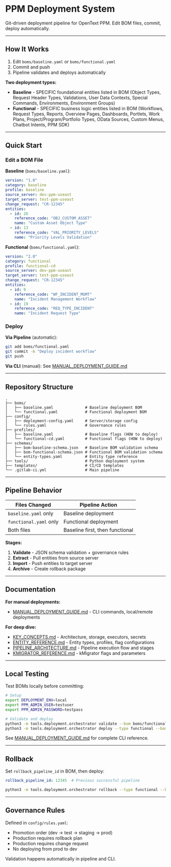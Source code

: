 # PPM Deployment System

Git-driven deployment pipeline for OpenText PPM. Edit BOM files, commit, deploy automatically.

---

## How It Works

1. Edit `boms/baseline.yaml` or `boms/functional.yaml`
2. Commit and push
3. Pipeline validates and deploys automatically

**Two deployment types:**
- **Baseline** - SPECIFIC foundational entities listed in BOM (Object Types, Request Header Types, Validations, User Data Contexts, Special Commands, Environments, Environment Groups)
- **Functional** - SPECIFIC business logic entities listed in BOM (Workflows, Request Types, Reports, Overview Pages, Dashboards, Portlets, Work Plans, Project/Program/Portfolio Types, OData Sources, Custom Menus, Chatbot Intents, PPM SDK)

---

## Quick Start

### Edit a BOM File

**Baseline** (`boms/baseline.yaml`):
```yaml
version: "1.0"
category: baseline
profile: baseline
source_server: dev-ppm-useast
target_server: test-ppm-useast
change_request: "CR-12345"
entities:
  - id: 26
    reference_code: "OBJ_CUSTOM_ASSET"
    name: "Custom Asset Object Type"
  - id: 13
    reference_code: "VAL_PRIORITY_LEVELS"
    name: "Priority Levels Validation"
```

**Functional** (`boms/functional.yaml`):
```yaml
version: "2.0"
category: functional
profile: functional-cd
source_server: dev-ppm-useast
target_server: test-ppm-useast
change_request: "CR-12345"
entities:
  - id: 9
    reference_code: "WF_INCIDENT_MGMT"
    name: "Incident Management Workflow"
  - id: 19
    reference_code: "REQ_TYPE_INCIDENT"
    name: "Incident Request Type"
```

### Deploy

**Via Pipeline** (automatic):
```bash
git add boms/functional.yaml
git commit -m "Deploy incident workflow"
git push
```

**Via CLI** (manual):
See [MANUAL_DEPLOYMENT_GUIDE.md](MANUAL_DEPLOYMENT_GUIDE.md)

---

## Repository Structure

```
.
├── boms/
│   ├── baseline.yaml              # Baseline deployment BOM
│   └── functional.yaml            # Functional deployment BOM
├── config/
│   ├── deployment-config.yaml     # Server/storage config
│   └── rules.yaml                 # Governance rules
├── profiles/
│   ├── baseline.yaml              # Baseline flags (HOW to deploy)
│   └── functional-cd.yaml         # Functional flags (HOW to deploy)
├── schemas/
│   ├── bom-baseline-schema.json   # Baseline BOM validation schema
│   ├── bom-functional-schema.json # Functional BOM validation schema
│   └── entity-types.yaml          # Entity type reference
├── tools/                         # Python deployment system
├── templates/                     # CI/CD templates
└── .gitlab-ci.yml                 # Main pipeline
```

---

## Pipeline Behavior

| Files Changed | Pipeline Action |
|---------------|----------------|
| `baseline.yaml` only | Baseline deployment |
| `functional.yaml` only | Functional deployment |
| Both files | Baseline first, then functional |

**Stages:**
1. **Validate** - JSON schema validation + governance rules
2. **Extract** - Pull entities from source server
3. **Import** - Push entities to target server
4. **Archive** - Create rollback package

---

## Documentation

**For manual deployments:**
- [MANUAL_DEPLOYMENT_GUIDE.md](MANUAL_DEPLOYMENT_GUIDE.md) - CLI commands, local/remote deployments

**For deep dive:**
- [KEY_CONCEPTS.md](KEY_CONCEPTS.md) - Architecture, storage, executors, secrets
- [ENTITY_REFERENCE.md](ENTITY_REFERENCE.md) - Entity types, profiles, flag configurations
- [PIPELINE_ARCHITECTURE.md](PIPELINE_ARCHITECTURE.md) - Pipeline execution flow and stages
- [KMIGRATOR_REFERENCE.md](KMIGRATOR_REFERENCE.md) - kMigrator flags and parameters

---

## Local Testing

Test BOMs locally before committing:

```bash
# Setup
export DEPLOYMENT_ENV=local
export PPM_ADMIN_USER=testuser
export PPM_ADMIN_PASSWORD=testpass

# Validate and deploy
python3 -m tools.deployment.orchestrator validate --bom boms/functional.yaml
python3 -m tools.deployment.orchestrator deploy --type functional --bom boms/functional.yaml
```

See [MANUAL_DEPLOYMENT_GUIDE.md](MANUAL_DEPLOYMENT_GUIDE.md) for complete CLI reference.

---

## Rollback

Set `rollback_pipeline_id` in BOM, then deploy:

```yaml
rollback_pipeline_id: 12345  # Previous successful pipeline
```

```bash
python3 -m tools.deployment.orchestrator rollback --type functional --bom boms/functional.yaml
```

---

## Governance Rules

Defined in `config/rules.yaml`:
- Promotion order (dev -> test -> staging -> prod)
- Production requires rollback plan
- Production requires change request
- No deploying from prod to dev

Validation happens automatically in pipeline and CLI.

